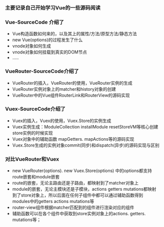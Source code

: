 ### 主要记录自己开始学习Vue的一些源码阅读

### Vue-SourceCode 介绍了

* Vue构造函数如何来的，以及其上的属性/方法/原型方法/静态方法
* new Vue(options)的过程发生了什么
* vnode对象如何生成
* vnode对象如何挂载到真实的DOM节点
* …..

### VueRouter-SourceCode介绍了

* VueRouter的插入，VueRouter的使用，VueRouter实例的生成
* VueRouter实例对象上的matcher和history对象的创建
* VueRouter中的Vue组件RouterLink和RouterView的源码实现

### Vuex-SourceCode介绍了

* Vuex的插入，Vuex的使用，Vuex.Store的实例生成
* Vuex实例生成：ModuleCollection installModule resetStoreVM等核心创建store实例的时候实现
* Vuex对象中的辅助函数 mapGetters. mapActions等的源码实现
* Vuex.Store生成的实例对象commit(同步)和dispatch(异步)的源码实现与区别

### 对比VueRouter和Vuex

* new VueRouter(options).   new Vuex.Store(options) 中的options都支持route嵌套和module嵌套
* route的嵌套，无论主路由还是子路由，都映射到了matcher对象上
* module的嵌套，无论主模块还是子模块，actions getters mutations都映射到了store对象上，所以后面在任何子组件中都可以通过辅助函数得到modules中的getters actions mutations等
* router-view组件根据matcher匹配到的组件进行渲染对应的组件
* 辅助函数可以在各个组件中获取到store实例对象上的actions. getters. mutations等；
